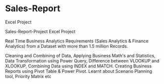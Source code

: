 # Sales-Report
Excel Project

Sales-Report-Project
Excel Project

Real Time Business Analytics Requirements (Sales Analytics & Finance Analytics) from a Dataset with more than 1.5 million Records.

Cleaning and Combining of Data, Applying Business Math's and Statistics, Data Transformation using Power Query, Difference between VLOOKUP and XLOOKUP, Combining Data using INDEX and MATCH. Creating Business Reports using Pivot Table & Power Pivot. Learnt about Scenario Planning tool, Priority Matrix etc
